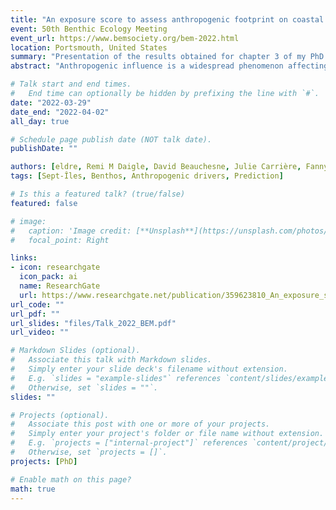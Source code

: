 ```yaml
---
title: "An exposure score to assess anthropogenic footprint on coastal ecosystems at the local scale"
event: 50th Benthic Ecology Meeting
event_url: https://www.bemsociety.org/bem-2022.html
location: Portsmouth, United States
summary: "Presentation of the results obtained for chapter 3 of my PhD thesis."
abstract: "Anthropogenic influence is a widespread phenomenon affecting coastal ecosystems, the majority of which bears various cooccurring human activities. The exposure and vulnerability of ecological communities and habitats to multiple human activities are promising indicators of the state of coastal benthic ecosystem worldwide. In this study, we developed an anthropogenic exposure score using a particle diffusion model and fishing events data for seven human activities: mussel aquaculture, sediment dredging, runoff from city and industries, sewer discharge, commercial shipping, artificial structures and coastal fisheries. This score was applied to ecosystems in the region of Sept-Îles (Québec, Canada), a major industrial harbour area in the Gulf of St. Lawrence and the fifth Canadian commercial harbour. Cumulative score was low to moderate throughout the studied area, with some localized regions showing higher values (‘hotspots’). Using exposure scores as predictors in a regression model, a significant portion of the benthic community structure was explained, giving evidence to ecological links between exposure and species vulnerability to human activities. By using these scores in environmental assessments, we hope to increase their efficiency for local stakeholders, even more in ecosystems where available ecological data is limited and to further pave the way towards holistic and integrated ecological management."

# Talk start and end times.
#   End time can optionally be hidden by prefixing the line with `#`.
date: "2022-03-29"
date_end: "2022-04-02"
all_day: true

# Schedule page publish date (NOT talk date).
publishDate: ""

authors: [eldre, Remi M Daigle, David Beauchesne, Julie Carrière, Fanny Noisette, philarch]
tags: [Sept-Îles, Benthos, Anthropogenic drivers, Prediction]

# Is this a featured talk? (true/false)
featured: false

# image:
#   caption: 'Image credit: [**Unsplash**](https://unsplash.com/photos/bzdhc5b3Bxs)'
#   focal_point: Right

links:
- icon: researchgate
  icon_pack: ai
  name: ResearchGate
  url: https://www.researchgate.net/publication/359623810_An_exposure_score_to_assess_anthropogenic_footprint_on_coastal_ecosystems_at_the_local_scale
url_code: ""
url_pdf: ""
url_slides: "files/Talk_2022_BEM.pdf"
url_video: ""

# Markdown Slides (optional).
#   Associate this talk with Markdown slides.
#   Simply enter your slide deck's filename without extension.
#   E.g. `slides = "example-slides"` references `content/slides/example-slides.md`.
#   Otherwise, set `slides = ""`.
slides: ""

# Projects (optional).
#   Associate this post with one or more of your projects.
#   Simply enter your project's folder or file name without extension.
#   E.g. `projects = ["internal-project"]` references `content/project/deep-learning/index.md`.
#   Otherwise, set `projects = []`.
projects: [PhD]

# Enable math on this page?
math: true
---
```

